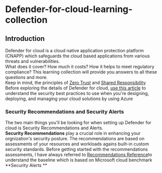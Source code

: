 # Defender-for-cloud-learning-collection

## Introduction
Defender for cloud is a cloud native application protection platform (CNAPP) which safeguards the cloud based applications from various threats and vulnerabilities.<br>
What does it cover? How much it costs? How it helps to meet regulatory compliance? This learning collection will provide you answers to all these questions and more.<br>
Keep in mind, the principles of [Zero Trust](https://learn.microsoft.com/en-us/azure/security/fundamentals/zero-trust) and [Shared Responsibility](https://learn.microsoft.com/en-us/azure/security/fundamentals/shared-responsibility) <br>
Before exploring the details of Defender for cloud, [use this article](https://learn.microsoft.com/en-us/azure/security/fundamentals/best-practices-and-patterns) to understand the security best practices to use when you're designing, deploying, and managing your cloud solutions by using Azure

### Security Recommendations and Security Alerts
The two main things you'll be looking for when setting up Defender for cloud is Security Recommendations and Alerts.<br>
**Security Recommendations** play a crucial role in enhancing your orgnization's security posture. The recommendations are based on assessments of your resources and workloads agains built-in custom security standards. Before getting started with the recommendations assessments, I have always referred to [Recommendations Reference](https://learn.microsoft.com/en-us/azure/defender-for-cloud/recommendations-reference)to understand the baseline which is based on Microsoft cloud benchmark
**Security Alerts **

